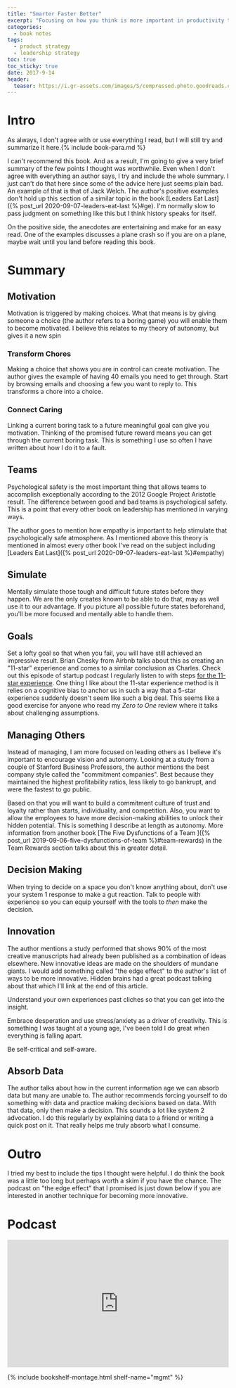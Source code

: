 ```yaml
---
title: "Smarter Faster Better" 
excerpt: "Focusing on how you think is more important in productivity than what you think"
categories:
  - book notes
tags:
  - product strategy
  - leadership strategy
toc: true
toc_sticky: true
date: 2017-9-14
header:
  teaser: https://i.gr-assets.com/images/S/compressed.photo.goodreads.com/books/1453057544l/25733966.jpg
---
```

# Intro
As always, I don't agree with or use everything I read, but I will still try and summarize it here.{% include book-para.md %}

I can't recommend this book. And as a result, I'm going to give a very brief summary of the few points I thought was worthwhile. Even when I don't agree with everything an author says, I try and include the whole summary. I just can't do that here since some of the advice here just seems plain bad. An example of that is that of Jack Welch. The author's positive examples don't hold up this section of a similar topic in the book [Leaders Eat Last]({% post_url 2020-09-07-leaders-eat-last %}#ge). I'm normally slow to pass judgment on something like this but I think history speaks for itself.

On the positive side, the anecdotes are entertaining and make for an easy read. One of the examples discusses a plane crash so if you are on a plane, maybe wait until you land before reading this book.

# Summary


## Motivation
Motivation is triggered by making choices. What that means is by giving someone a choice (the author refers to a boring game) you will enable them to become motivated. I believe this relates to my theory of autonomy, but gives it a new spin
### Transform Chores
Making a choice that shows you are in control can create motivation. The author gives the example of having 40 emails you need to get through. Start by browsing emails and choosing a few you want to reply to. This transforms a chore into a choice.
### Connect Caring
Linking a current boring task to a future meaningful goal can give you motivation. Thinking of the promised future reward means you can get through the current boring task. This is something I use so often I have written about how I do it to a fault.

## Teams
Psychological safety is the most important thing that allows teams to accomplish exceptionally according to the 2012 Google Project Aristotle result.
The difference between good and bad teams is psychological safety. This is a point that every other book on leadership has mentioned in varying ways.

The author goes to mention how empathy is important to help stimulate that psychologically safe atmosphere. As I mentioned above this theory is mentioned in almost every other book I've read on the subject including [Leaders Eat Last]({% post_url 2020-09-07-leaders-eat-last %}#empathy)

## Simulate
Mentally simulate those tough and difficult future states before they happen. We are the only creates known to be able to do that, may as well use it to our advantage. If you picture all possible future states beforehand, you'll be more focused and mentally able to handle them.

## Goals
Set a lofty goal so that when you fail, you will have still achieved an impressive result. Brian Chesky from Airbnb talks about this as creating an "11-star" experience and comes to a similar conclusion as Charles. Check out this episode of startup podcast I regularly listen to with steps [for the 11-star experience](https://https://mastersofscale.com/brian-chesky-handcrafted/). One thing I like about the 11-star experience method is it relies on a cognitive bias to anchor us in such a way that a 5-star experience suddenly doesn't seem like such a big deal. This seems like a good exercise for anyone who read my *Zero to One* review where it talks about challenging assumptions.

## Managing Others
Instead of managing, I am more focused on leading others as I believe it's important to encourage vision and autonomy. Looking at a study from a couple of Stanford Business Professors, the author mentions the best company style called the "commitment companies". Best because they maintained the highest profitability ratios, less likely to go bankrupt, and were the fastest to go public.

Based on that you will want to build a commitment culture of trust and loyalty rather than starts, individuality, and competition. Also, you want to allow the employees to have more decision-making abilities to unlock their hidden potential. This is something I describe at length as autonomy. More information from another book [The Five Dysfunctions of a Team ]({% post_url 2019-09-06-five-dysfunctions-of-team %}#team-rewards) in the Team Rewards section talks about this in greater detail.

## Decision Making
When trying to decide on a space you don't know anything about, don't use your system 1 response to make a gut reaction. Talk to people with experience so you can equip yourself with the tools to *then* make the decision.

## Innovation
The author mentions a study performed that shows 90% of the most creative manuscripts had already been published as a combination of ideas elsewhere. New innovative ideas are made on the shoulders of mundane giants. I would add something called "the edge effect" to the author's list of ways to be more innovative. Hidden brains had a great podcast talking about that which I'll link at the end of this article.

Understand your own experiences past cliches so that you can get into the insight.

Embrace desperation and use stress/anxiety as a driver of creativity. This is something I was taught at a young age, I've been told I do great when everything is falling apart.

Be self-critical and self-aware.

## Absorb Data
The author talks about how in the current information age we can absorb data but many are unable to. The author recommends forcing yourself to do something with data and practice making decisions based on data. With that data, only then make a decision. This sounds a lot like system 2 advocation. I do this regularly by explaining data to a friend or writing a quick post on it. That really helps me truly absorb what I consume.

# Outro
I tried my best to include the tips I thought were helpful. I do think the book was a little too long but perhaps worth a skim if you have the chance. The podcast on "the edge effect" that I promised is just down below if you are interested in another technique for becoming more innovative.

# Podcast
<iframe src="https://www.npr.org/player/embed/625426015/627733953" width="100%" height="290" frameborder="0" scrolling="no" title="NPR embedded audio player"></iframe>

{% include bookshelf-montage.html shelf-name="mgmt" %}